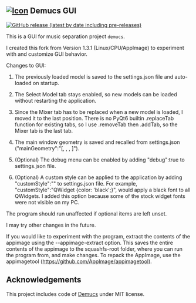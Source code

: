 ## [![Icon](./icon/icon_32x32.png)](.) Demucs GUI
[![GitHub release (latest by date including pre-releases)](https://img.shields.io/github/v/release/CarlGao4/Demucs-GUI?include_prereleases&style=plastic)](https://github.com/CarlGao4/Demucs-Gui/releases) 

This is a GUI for music separation project `demucs`.

I created this fork from Version 1.3.1 (Linux/CPU/AppImage) to experiment with and customize GUI behavior.  

Changes to GUI:

1.  The previously loaded model is saved to the settings.json file and auto-loaded on startup.

2.  The Select Model tab stays enabled, so new models can be loaded without restarting the application. 

3.  Since the Mixer tab has to be replaced when a new model is loaded, I moved it to the last position.  There is no PyQt6 builtin .replaceTab function for existing tabs, so I use .removeTab then .addTab, so the Mixer tab is the last tab.

4.  The main window geometry is saved and recalled from settings.json ("mainGeometry":"[<x>, <y>, <w>, <h>]").  

5.  (Optional) The debug menu can be enabled by adding "debug":true to settings.json file.

6.  (Optional) A custom style can be applied to the application by adding "customStyle":"<your css styles>" to settings.json file.  For example, "customStyle":"QWidget {color: 'black';}", would apply a black font to all QWidgets.  I added this option because some of the stock widget fonts were not visible on my PC.

The program should run unaffected if optional items are left unset.

I may try other changes in the future.

If you would like to experiment with the program, extract the contents of the appimage using the --appimage-extract option.  This saves the entire contents of the appimage to the squashfs-root folder, where you can run the program from, and make changes.  To repack the AppImage, use the appimagetool (https://github.com/AppImage/appimagetool).


## Acknowledgements
This project includes code of [Demucs](https://github.com/adefossez/demucs) under MIT license.
